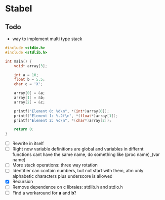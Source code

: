 # Stabel

## Todo
- way to implement multi type stack 
```c
#include <stdio.h>
#include <stdlib.h>

int main() {
    void* array[3];

    int a = 10;
    float b = 5.5;
    char c = 'X';

    array[0] = &a;
    array[1] = &b;
    array[2] = &c;

    printf("Element 0: %d\n", *(int*)array[0]);
    printf("Element 1: %.2f\n", *(float*)array[1]);
    printf("Element 2: %c\n", *(char*)array[2]);

    return 0;
}
```
- [ ] Rewrite in itself
- [ ] Right now variable definitions are global and variables in differnt functions cant have the same name, do something like (proc name)_(var name)
- [ ] More stack operations: three way rotation
- [ ] Identifier can contain numbers, but not start with them, atm only alphabetic characters plus underscore is allowed
- [x] Recursion
- [ ] Remove dependence on c libraies: stdlib.h and stdio.h
- [ ] Find a workaround for __a__ and __b__?

